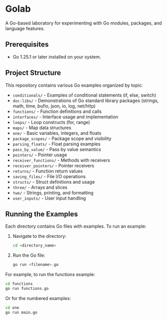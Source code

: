 # Golab

A Go-based laboratory for experimenting with Go modules, packages, and language features.

## Prerequisites

- Go 1.25.1 or later installed on your system.

## Project Structure

This repository contains various Go examples organized by topic:

- `conditionals/` - Examples of conditional statements (if, else, switch)
- `doc-libs/` - Demonstrations of Go standard library packages (strings, math, time, bufio, json, io, log, net/http)
- `functions/` - Function definitions and calls
- `interfaces/` - Interface usage and implementation
- `loops/` - Loop constructs (for, range)
- `maps/` - Map data structures
- `one/` - Basic variables, integers, and floats
- `package_scopes/` - Package scope and visibility
- `parsing_floats/` - Float parsing examples
- `pass_by_value/` - Pass by value semantics
- `pointers/` - Pointer usage
- `receiver_functions/` - Methods with receivers
- `receiver_pointers/` - Pointer receivers
- `returns/` - Function return values
- `saving_files/` - File I/O operations
- `structs/` - Struct definitions and usage
- `three/` - Arrays and slices
- `two/` - Strings, printing, and formatting
- `user_inputs/` - User input handling

## Running the Examples

Each directory contains Go files with examples. To run an example:

1. Navigate to the directory:
   ```bash
   cd <directory_name>
   ```

2. Run the Go file:
   ```bash
   go run <filename>.go
   ```

For example, to run the functions example:
```bash
cd functions
go run functions.go
```

Or for the numbered examples:
```bash
cd one
go run main.go
```
